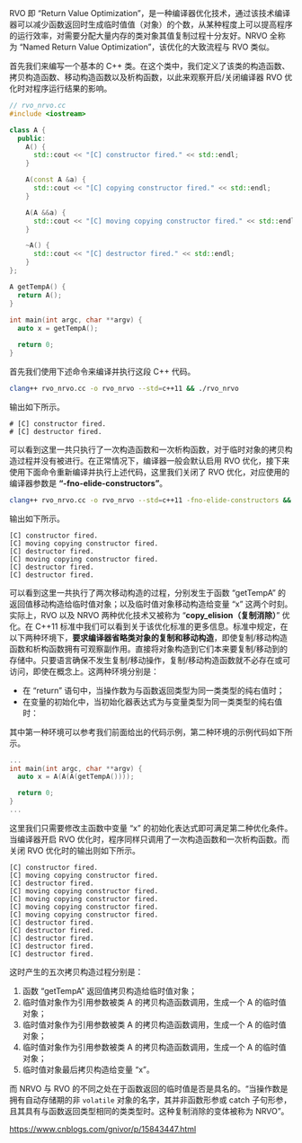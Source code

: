 RVO 即 “Return Value Optimization”，是一种编译器优化技术，通过该技术编译器可以减少函数返回时生成临时值值（对象）的个数，从某种程度上可以提高程序的运行效率，对需要分配大量内存的类对象其值复制过程十分友好。NRVO 全称为 “Named Return Value Optimization”，该优化的大致流程与 RVO 类似。

首先我们来编写一个基本的 C++ 类。在这个类中，我们定义了该类的构造函数、拷贝构造函数、移动构造函数以及析构函数，以此来观察开启/关闭编译器 RVO 优化时对程序运行结果的影响。

```c++
// rvo_nrvo.cc
#include <iostream>

class A {
  public:
    A() {
      std::cout << "[C] constructor fired." << std::endl;
    }

    A(const A &a) {
      std::cout << "[C] copying constructor fired." << std::endl;
    }

    A(A &&a) {
      std::cout << "[C] moving copying constructor fired." << std::endl;
    }

    ~A() {
      std::cout << "[C] destructor fired." << std::endl;
    }
};

A getTempA() {
  return A();
}
 
int main(int argc, char **argv) {
  auto x = getTempA();

  return 0;
}
```

首先我们使用下述命令来编译并执行这段 C++ 代码。

```bash
clang++ rvo_nrvo.cc -o rvo_nrvo --std=c++11 && ./rvo_nrvo
```

输出如下所示。

```text
# [C] constructor fired.
# [C] destructor fired.
```

可以看到这里一共只执行了一次构造函数和一次析构函数，对于临时对象的拷贝构造过程并没有被进行。在正常情况下，编译器一般会默认启用 RVO 优化，接下来使用下面命令重新编译并执行上述代码，这里我们关闭了 RVO 优化，对应使用的编译器参数是 **“-fno-elide-constructors”**。

```bash
clang++ rvo_nrvo.cc -o rvo_nrvo --std=c++11 -fno-elide-constructors && ./rvo_nrvo
```

输出如下所示。

```text
[C] constructor fired.
[C] moving copying constructor fired.
[C] destructor fired.
[C] moving copying constructor fired.
[C] destructor fired.
[C] destructor fired.
```

可以看到这里一共执行了两次移动构造的过程，分别发生于函数 “getTempA” 的返回值移动构造给临时值对象；以及临时值对象移动构造给变量 “x” 这两个时刻。实际上，RVO 以及 NRVO 两种优化技术又被称为 “**copy_elision（复制消除）**” 优化。在 C++11 标准中我们可以看到关于该优化标准的更多信息。标准中规定，在以下两种环境下，**要求编译器省略类对象的复制和移动构造**，即使复制/移动构造函数和析构函数拥有可观察副作用。直接将对象构造到它们本来要复制/移动到的存储中。只要语言确保不发生复制/移动操作，复制/移动构造函数就不必存在或可访问，即使在概念上。这两种环境分别是：

- 在 “return” 语句中，当操作数为与函数返回类型为同一类类型的纯右值时；
- 在变量的初始化中，当初始化器表达式为与变量类型为同一类类型的纯右值时：

其中第一种环境可以参考我们前面给出的代码示例，第二种环境的示例代码如下所示。

```cpp
...
int main(int argc, char **argv) {
  auto x = A(A(A(getTempA())));

  return 0;
}
...
```

这里我们只需要修改主函数中变量 “x” 的初始化表达式即可满足第二种优化条件。当编译器开启 RVO 优化时，程序同样只调用了一次构造函数和一次析构函数。而关闭 RVO 优化时的输出则如下所示。

```text
[C] constructor fired.
[C] moving copying constructor fired.
[C] destructor fired.
[C] moving copying constructor fired.
[C] moving copying constructor fired.
[C] moving copying constructor fired.
[C] moving copying constructor fired.
[C] destructor fired.
[C] destructor fired.
[C] destructor fired.
[C] destructor fired.
[C] destructor fired.
```

这时产生的五次拷贝构造过程分别是：

1. 函数 “getTempA” 返回值拷贝构造给临时值对象；
2. 临时值对象作为引用参数被类 A 的拷贝构造函数调用，生成一个 A 的临时值对象；
3. 临时值对象作为引用参数被类 A 的拷贝构造函数调用，生成一个 A 的临时值对象；
4. 临时值对象作为引用参数被类 A 的拷贝构造函数调用，生成一个 A 的临时值对象；
5. 临时值对象最后拷贝构造给变量 “x”。

而 NRVO 与 RVO 的不同之处在于函数返回的临时值是否是具名的。“当操作数是拥有自动存储期的非 `volatile` 对象的名字，其并非函数形参或 catch 子句形参，且其具有与函数返回类型相同的类类型时。这种复制消除的变体被称为 NRVO”。



https://www.cnblogs.com/gnivor/p/15843447.html
